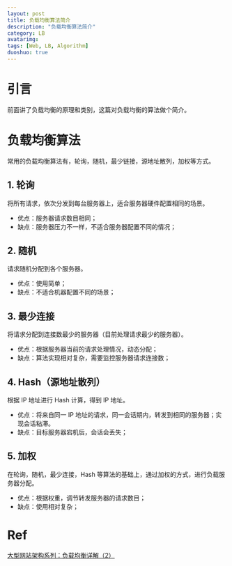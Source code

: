 ```yaml
---
layout: post
title: 负载均衡算法简介
description: "负载均衡算法简介"
category: LB
avatarimg:
tags: [Web, LB, Algorithm]
duoshuo: true
---
```


# 引言

前面讲了负载均衡的原理和类别，这篇对负载均衡的算法做个简介。

# 负载均衡算法

常用的负载均衡算法有，轮询，随机，最少链接，源地址散列，加权等方式。

## 1. 轮询

将所有请求，依次分发到每台服务器上，适合服务器硬件配置相同的场景。  

* 优点：服务器请求数目相同；
* 缺点：服务器压力不一样，不适合服务器配置不同的情况；

## 2. 随机

请求随机分配到各个服务器。  

* 优点：使用简单；
* 缺点：不适合机器配置不同的场景；

## 3. 最少连接

将请求分配到连接数最少的服务器（目前处理请求最少的服务器）。  

* 优点：根据服务器当前的请求处理情况，动态分配；
* 缺点：算法实现相对复杂，需要监控服务器请求连接数；

## 4. Hash（源地址散列）

根据 IP 地址进行 Hash 计算，得到 IP 地址。  

* 优点：将来自同一 IP 地址的请求，同一会话期内，转发到相同的服务器；实现会话粘滞。
* 缺点：目标服务器宕机后，会话会丢失；

## 5. 加权

在轮询，随机，最少连接，Hash 等算法的基础上，通过加权的方式，进行负载服务器分配。  

* 优点：根据权重，调节转发服务器的请求数目；
* 缺点：使用相对复杂；


# Ref
[大型网站架构系列：负载均衡详解（2）](http://www.cnblogs.com/itfly8/p/5043452.html)  

